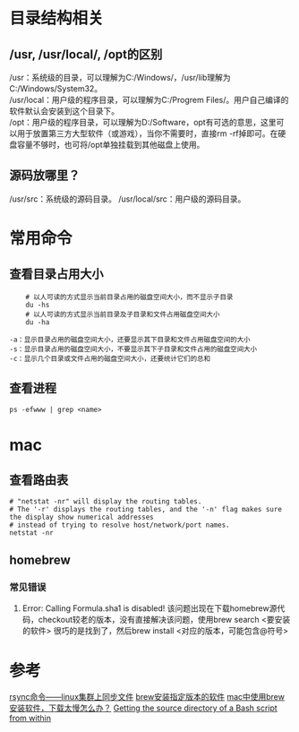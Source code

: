 # 目录结构相关

## /usr, /usr/local/, /opt的区别
/usr：系统级的目录，可以理解为C:/Windows/，/usr/lib理解为C:/Windows/System32。  
/usr/local：用户级的程序目录，可以理解为C:/Progrem Files/。用户自己编译的软件默认会安装到这个目录下。  
/opt：用户级的程序目录，可以理解为D:/Software，opt有可选的意思，这里可以用于放置第三方大型软件（或游戏），当你不需要时，直接rm -rf掉即可。在硬盘容量不够时，也可将/opt单独挂载到其他磁盘上使用。  

## 源码放哪里？
/usr/src：系统级的源码目录。
/usr/local/src：用户级的源码目录。


# 常用命令
## 查看目录占用大小
```shell
    # 以人可读的方式显示当前目录占用的磁盘空间大小，而不显示子目录
    du -hs
    # 以人可读的方式显示当前目录及子目录和文件占用磁盘空间大小
    du -ha
```

    -a：显示目录占用的磁盘空间大小，还要显示其下目录和文件占用磁盘空间的大小
    -s：显示目录占用的磁盘空间大小，不要显示其下子目录和文件占用的磁盘空间大小
    -c：显示几个目录或文件占用的磁盘空间大小，还要统计它们的总和

## 查看进程
```shell
ps -efwww | grep <name>
```

# mac
## 查看路由表
```shell
# "netstat -nr" will display the routing tables.
# The '-r' displays the routing tables, and the '-n' flag makes sure the display show numerical addresses
# instead of trying to resolve host/network/port names.
netstat -nr

```

## homebrew
### 常见错误
1. Error: Calling Formula.sha1 is disabled!
    该问题出现在下载homebrew源代码，checkout较老的版本，没有直接解决该问题，使用brew search <要安装的软件>
    很巧的是找到了，然后brew install <对应的版本，可能包含@符号>


# 参考
[rsync命令——linux集群上同步文件](http://man.linuxde.net/rsync)
[brew安装指定版本的软件](https://www.jianshu.com/p/aadb54eac0a8)
[mac中使用brew安装软件，下载太慢怎么办？](https://www.cnblogs.com/dormscript/p/5832669.html)
[Getting the source directory of a Bash script from within](https://stackoverflow.com/questions/59895/getting-the-source-directory-of-a-bash-script-from-within)
